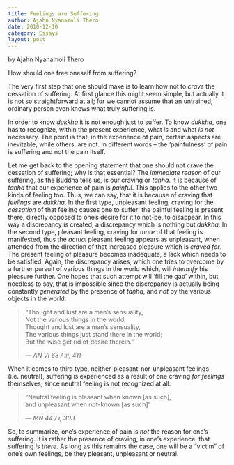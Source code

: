 ```yaml
---
title: Feelings are Suffering
author: Ajahn Nyanamoli Thero
date: 2010-12-10
category: Essays
layout: post
---
```


by Ajahn Nyanamoli Thero

How should one free oneself from suffering?

The very first step that one should make is to learn how not to *crave*
the cessation of suffering. At first glance this might seem simple, but
actually it is not so straightforward at all; for we cannot assume that
an untrained, ordinary person even knows what truly suffering is.

In order to know <span lang="pi">*dukkha*</span> it is not enough just
to suffer. To know <span lang="pi">*dukkha*</span>, one has to
recognize, within the present experience, what *is* and what *is not*
necessary. The point is that, in the experience of pain, certain aspects
are inevitable, while others, are not. In different words – the
‘painfulness’ of pain is suffering and not the pain itself.

Let me get back to the opening statement that one should not crave the
cessation of suffering; why is that essential? The *immediate reason* of
our suffering, as the Buddha tells us, is our craving or
<span lang="pi">*taṇha*</span>. It is because of
<span lang="pi">*taṇha*</span> that our experience of pain is *painful*.
This applies to the other two kinds of feeling too. Thus, we can say,
that it is because of craving that *feelings* are
<span lang="pi">*dukkha*</span>. In the first type, unpleasant feeling,
craving for the *cessation* of that feeling causes one to suffer: the
painful feeling is present there, directly opposed to one’s desire for
it to not-be, to disappear. In this way a discrepancy is created, a
discrepancy which is nothing but <span lang="pi">*dukkha*</span>. In the
second type, pleasant feeling, craving for *more* of that feeling is
manifested, thus the *actual* pleasant feeling appears as unpleasant,
when attended from the direction of that increased pleasure which is
*craved for*. The present feeling of pleasure becomes inadequate, a lack
which needs to be satisfied. Again, the discrepancy arises, which one
tries to overcome by a further pursuit of various things in the world
which, will *intensify* his pleasure further. One hopes that such
attempt will ‘fill the gap’ within, but needless to say, that is
impossible since the discrepancy is actually being constantly
*generated* by the presence of <span lang="pi">*taṇha*</span>, and *not*
by the various objects in the world.

<div lang="en">

> “Thought and lust are a man’s sensuality,  
> Not the various things in the world;  
> Thought and lust are a man’s sensuality,  
> The various things just stand there in the world;  
> But the wise get rid of desire therein.”
>
> — <cite>AN VI 63 / iii, 411</cite>

</div>

When it comes to third type, neither-pleasant-nor-unpleasant feelings
(i.e. neutral), suffering is experienced as a result of one craving *for
feelings* themselves, since neutral feeling is not recognized at all:

<div lang="en">

> “Neutral feeling is pleasant when known \[as such\],  
> and unpleasant when not-known \[as such\]”
>
> — <cite>MN 44 / i, 303</cite>

</div>

So, to summarize, one’s experience of pain is *not* the reason for one’s
suffering. It is rather the presence of craving, in one’s experience,
that suffering *is there*. As long as this remains the case, one will be
a “victim” of one’s own feelings, be they pleasant, unpleasant or
neutral.
